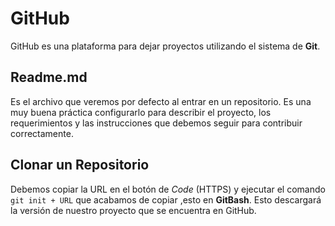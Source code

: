 # GitHub

GitHub es una plataforma para dejar proyectos utilizando el sistema de **Git**.

## Readme.md

Es el archivo que veremos por defecto al entrar en un repositorio. Es una muy buena práctica configurarlo para describir el proyecto, los requerimientos y las instrucciones que debemos seguir para contribuir correctamente.

## Clonar un Repositorio

Debemos copiar la URL en el botón de _Code_ (HTTPS) y ejecutar el comando `git init + URL` que acabamos de copiar ,esto en **GitBash**. Esto descargará la versión de nuestro proyecto que se encuentra en GitHub.
